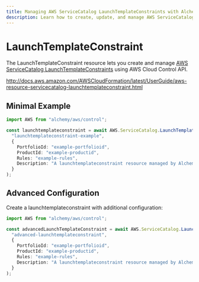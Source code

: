 ```yaml
---
title: Managing AWS ServiceCatalog LaunchTemplateConstraints with Alchemy
description: Learn how to create, update, and manage AWS ServiceCatalog LaunchTemplateConstraints using Alchemy Cloud Control.
---
```


# LaunchTemplateConstraint

The LaunchTemplateConstraint resource lets you create and manage [AWS ServiceCatalog LaunchTemplateConstraints](https://docs.aws.amazon.com/servicecatalog/latest/userguide/) using AWS Cloud Control API.

http://docs.aws.amazon.com/AWSCloudFormation/latest/UserGuide/aws-resource-servicecatalog-launchtemplateconstraint.html

## Minimal Example

```ts
import AWS from "alchemy/aws/control";

const launchtemplateconstraint = await AWS.ServiceCatalog.LaunchTemplateConstraint(
  "launchtemplateconstraint-example",
  {
    PortfolioId: "example-portfolioid",
    ProductId: "example-productid",
    Rules: "example-rules",
    Description: "A launchtemplateconstraint resource managed by Alchemy",
  }
);
```

## Advanced Configuration

Create a launchtemplateconstraint with additional configuration:

```ts
import AWS from "alchemy/aws/control";

const advancedLaunchTemplateConstraint = await AWS.ServiceCatalog.LaunchTemplateConstraint(
  "advanced-launchtemplateconstraint",
  {
    PortfolioId: "example-portfolioid",
    ProductId: "example-productid",
    Rules: "example-rules",
    Description: "A launchtemplateconstraint resource managed by Alchemy",
  }
);
```

